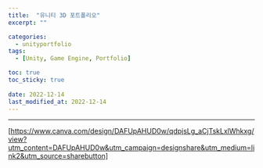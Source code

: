```yaml
---
title:  "유니티 3D 포트폴리오"
excerpt: ""

categories:
  - unityportfolio
tags:
  - [Unity, Game Engine, Portfolio]

toc: true
toc_sticky: true
 
date: 2022-12-14
last_modified_at: 2022-12-14
---
```

---

[https://www.canva.com/design/DAFUpAHUD0w/qdpjsLg_aCjTskLxlWhkxg/view?utm_content=DAFUpAHUD0w&utm_campaign=designshare&utm_medium=link2&utm_source=sharebutton]